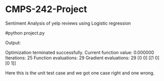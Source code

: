 # CMPS-242-Project
Sentiment Analysis of yelp reviews using Logistic regression


#python project.py

Output:

Optimization terminated successfully.
         Current function value: 0.000000
         Iterations: 25
         Function evaluations: 29
         Gradient evaluations: 29
[0 0]
[[1 0]
 [0 1]]

Here this is the unit test case and we got one case right and one wrong.
